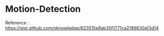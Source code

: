 # Motion-Detection

Reference : https://gist.github.com/pknowledge/623515e8ab35f1771ca2186630a13d14

